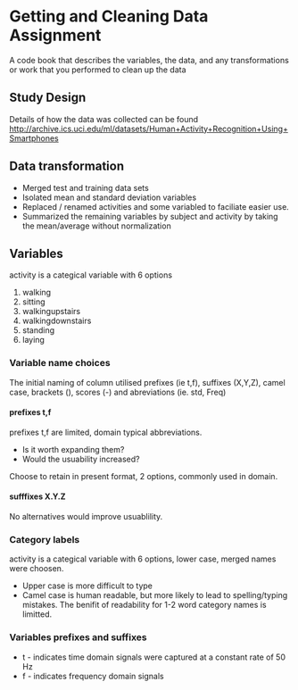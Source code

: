 Getting and Cleaning Data Assignment
====

A code book that describes the variables, the data, and any transformations or work that you performed to clean up the data

## Study Design
Details of how the data was collected can be found 
http://archive.ics.uci.edu/ml/datasets/Human+Activity+Recognition+Using+Smartphones

## Data transformation

- Merged test and training data sets
- Isolated mean and standard deviation variables
- Replaced / renamed activities and some variabled to faciliate easier use.
- Summarized the remaining variables by subject and activity by taking the mean/average without normalization



## Variables

activity is a categical variable with 6 options

1. walking
2. sitting
3. walkingupstairs
4. walkingdownstairs
5. standing
6. laying

### Variable name choices

The initial naming of column utilised prefixes (ie t,f), suffixes (X,Y,Z), camel case, brackets (), scores (-) and abreviations (ie. std, Freq)

#### prefixes  t,f 

prefixes  t,f  are limited, domain typical abbreviations. 

 - Is it worth expanding them?
 - Would the usuability increased?
 
Choose to retain in present format, 2 options, commonly used in domain.  

#### sufffixes X.Y.Z 
No alternatives would improve usuablility.


### Category labels
activity is a categical variable with 6 options, lower case, merged names were choosen.
- Upper case is more difficult to type
- Camel case is human readable, but more likely to lead to spelling/typing mistakes. The benifit of readability for 1-2 word category names is limitted.


### Variables prefixes and suffixes
- t - indicates time domain signals were captured at a constant rate of 50 Hz
- f - indicates frequency domain signals


